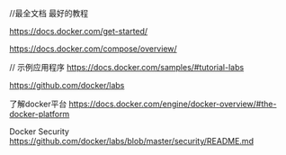 //最全文档 最好的教程

https://docs.docker.com/get-started/

https://docs.docker.com/compose/overview/

// 示例应用程序
https://docs.docker.com/samples/#tutorial-labs

https://github.com/docker/labs

了解docker平台
https://docs.docker.com/engine/docker-overview/#the-docker-platform

Docker Security
https://github.com/docker/labs/blob/master/security/README.md